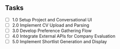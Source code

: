 ## Tasks

- [ ] 1.0 Setup Project and Conversational UI
- [ ] 2.0 Implement CV Upload and Parsing
- [ ] 3.0 Develop Preference Gathering Flow
- [ ] 4.0 Integrate External APIs for Company Evaluation
- [ ] 5.0 Implement Shortlist Generation and Display 